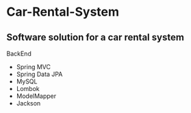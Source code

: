# Car-Rental-System
## Software solution for a car rental system 

BackEnd
- Spring MVC
- Spring Data JPA
- MySQL 
- Lombok
- ModelMapper 
- Jackson

